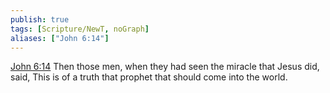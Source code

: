 ```yaml
---
publish: true
tags: [Scripture/NewT, noGraph]
aliases: ["John 6:14"]
---
```

[John 6:14](https://churchofjesuschrist.org/study/scriptures/nt/john/6?lang=eng&id=p14#p14) Then those men, when they had seen the miracle that Jesus did, said, This is of a truth that prophet that should come into the world.
